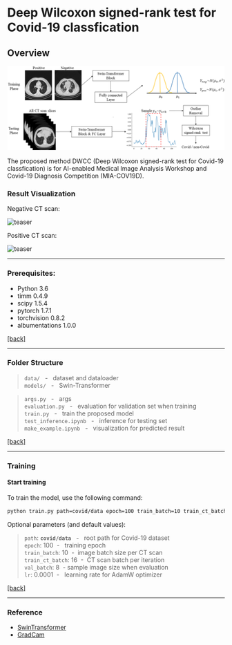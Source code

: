 # Deep Wilcoxon signed-rank test for Covid-19 classfication

## Overview 

![teaser](figures/flowchart.png)



The proposed method DWCC (Deep Wilcoxon signed-rank test for Covid-19 classfication) is for AI-enabled Medical Image Analysis Workshop and Covid-19 Diagnosis Competition (MIA-COV19D).

### Result Visualization

Negative CT scan:

![teaser](figures/neg.gif)

Positive CT scan:

![teaser](figures/pos.gif)

---
### Prerequisites:

- Python 3.6
- timm 0.4.9
- scipy 1.5.4
- pytorch 1.7.1
- torchvision 0.8.2
- albumentations 1.0.0

[[back]](#contents)
<br/>

---
### Folder Structure

>```data/```             &nbsp; - &nbsp; dataset and dataloader <br/>
>```models/```      &nbsp; - &nbsp; Swin-Transformer <br/>

>```args.py```     &nbsp; - &nbsp; args<br/>
>```evaluation.py```            &nbsp; - &nbsp; evaluation for validation set when training <br/>
>```train.py```      &nbsp; - &nbsp; train the proposed model <br/>
>```test_inference.ipynb```       &nbsp; - &nbsp; inference for testing set <br/>
>```make_example.ipynb```     &nbsp; - &nbsp;  visualization for predicted result<br/>

[[back]](#contents)
<br/>

---
### Training

#### Start training
To train the model, use the following command:

```bash
python train.py path=covid/data epoch=100 train_batch=10 train_ct_batch=16 val_batch=8 lr=0.0001
```

Optional parameters (and default values):

>```path```: **```covid/data```** &nbsp; - &nbsp; root path for Covid-19 dataset<br/>
>```epoch```:  100&nbsp; - &nbsp; training epoch <br/>```train_batch```:  10&nbsp; - &nbsp;image batch size per CT scan <br/>```train_ct_batch```:  16&nbsp; - &nbsp;CT scan batch per iteration <br/>```val_batch```:  8&nbsp; - sample image size when evaluation <br/>```lr```:  0.0001&nbsp; - &nbsp; learning rate for AdamW optimizer <br/>

[[back]](#contents)
<br/>

---
### Reference

* [SwinTransformer](https://github.com/microsoft/Swin-Transformer)
* [GradCam](https://github.com/jacobgil/pytorch-grad-cam)

